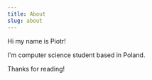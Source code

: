 ```yaml
---
title: About
slug: about
---
```


Hi my name is Piotr!

I'm computer science student based in Poland.

Thanks for reading!
